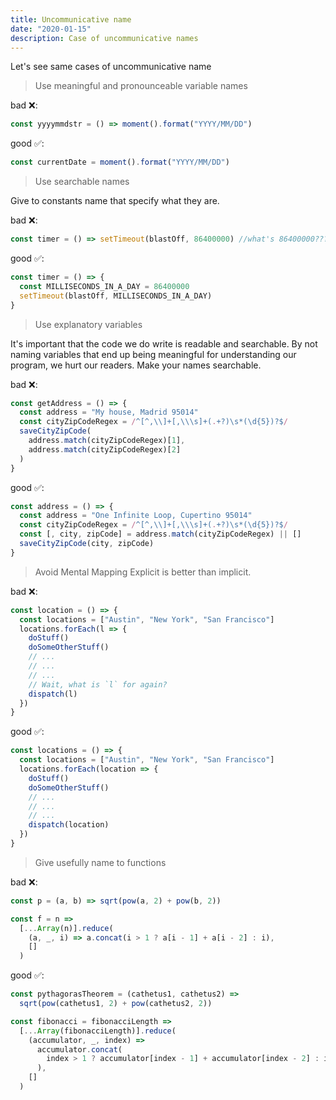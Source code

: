 ```yaml
---
title: Uncommunicative name
date: "2020-01-15"
description: Case of uncommunicative names
---
```


Let's see same cases of uncommunicative name

> Use meaningful and pronounceable variable names

bad ❌:

```js
const yyyymmdstr = () => moment().format("YYYY/MM/DD")
```

good ✅:

```js
const currentDate = moment().format("YYYY/MM/DD")
```

> Use searchable names

Give to constants name that specify what they are.

bad ❌:

```js
const timer = () => setTimeout(blastOff, 86400000) //what's 86400000???
```

good ✅:

```js
const timer = () => {
  const MILLISECONDS_IN_A_DAY = 86400000
  setTimeout(blastOff, MILLISECONDS_IN_A_DAY)
}
```

> Use explanatory variables

It's important that the code we do write is readable and searchable. By not naming variables that end up being meaningful for understanding our program, we hurt our readers. Make your names searchable.

bad ❌:

```js
const getAddress = () => {
  const address = "My house, Madrid 95014"
  const cityZipCodeRegex = /^[^,\\]+[,\\\s]+(.+?)\s*(\d{5})?$/
  saveCityZipCode(
    address.match(cityZipCodeRegex)[1],
    address.match(cityZipCodeRegex)[2]
  )
}
```

good ✅:

```js
const address = () => {
  const address = "One Infinite Loop, Cupertino 95014"
  const cityZipCodeRegex = /^[^,\\]+[,\\\s]+(.+?)\s*(\d{5})?$/
  const [, city, zipCode] = address.match(cityZipCodeRegex) || []
  saveCityZipCode(city, zipCode)
}
```

> Avoid Mental Mapping
> Explicit is better than implicit.

bad ❌:

```js
const location = () => {
  const locations = ["Austin", "New York", "San Francisco"]
  locations.forEach(l => {
    doStuff()
    doSomeOtherStuff()
    // ...
    // ...
    // ...
    // Wait, what is `l` for again?
    dispatch(l)
  })
}
```

good ✅:

```js
const locations = () => {
  const locations = ["Austin", "New York", "San Francisco"]
  locations.forEach(location => {
    doStuff()
    doSomeOtherStuff()
    // ...
    // ...
    // ...
    dispatch(location)
  })
}
```

> Give usefully name to functions

bad ❌:

```js
const p = (a, b) => sqrt(pow(a, 2) + pow(b, 2))

const f = n =>
  [...Array(n)].reduce(
    (a, _, i) => a.concat(i > 1 ? a[i - 1] + a[i - 2] : i),
    []
  )
```

good ✅:

```js
const pythagorasTheorem = (cathetus1, cathetus2) =>
  sqrt(pow(cathetus1, 2) + pow(cathetus2, 2))

const fibonacci = fibonacciLength =>
  [...Array(fibonacciLength)].reduce(
    (accumulator, _, index) =>
      accumulator.concat(
        index > 1 ? accumulator[index - 1] + accumulator[index - 2] : index
      ),
    []
  )
```
